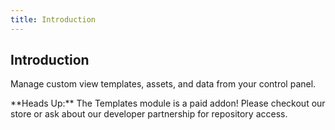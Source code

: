 ```yaml
---
title: Introduction 
---
```


## Introduction

Manage custom view templates, assets, and data from your control panel.

<div class="alert alert-danger">**Heads Up:** The Templates module is a paid addon! Please checkout our store or ask about our developer partnership for repository access.</div>